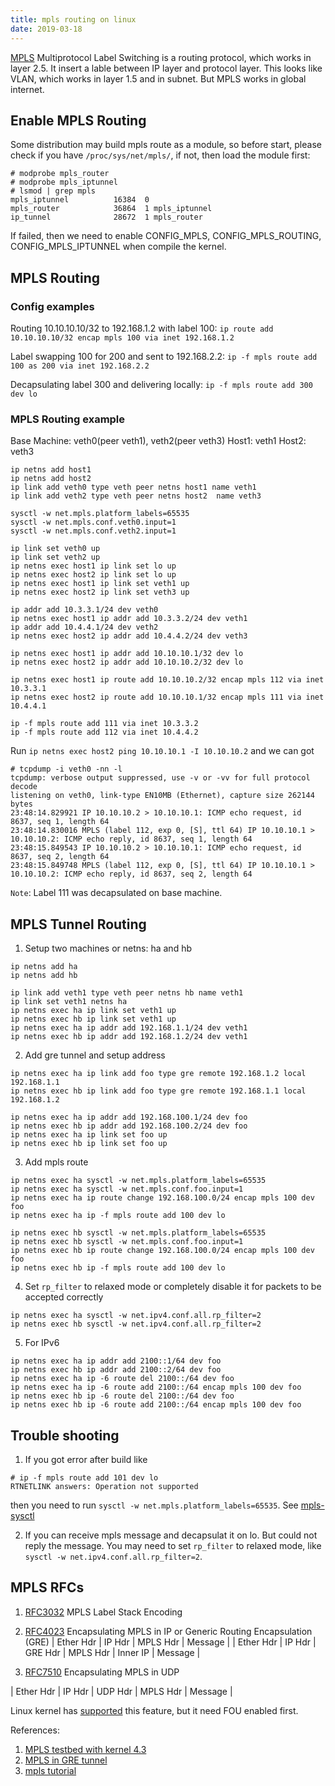 ```yaml
---
title: mpls routing on linux
date: 2019-03-18
---
```


[MPLS](https://en.wikipedia.org/wiki/Multiprotocol_Label_Switching)
Multiprotocol Label Switching is a routing protocol, which works in layer 2.5.
It insert a lable between IP layer and protocol layer. This looks like VLAN,
which works in layer 1.5 and in subnet. But MPLS works in global internet.

## Enable MPLS Routing

Some distribution may build mpls route as a module, so before start, please
check if you have `/proc/sys/net/mpls/`, if not, then load the module first:
```
# modprobe mpls_router
# modprobe mpls_iptunnel
# lsmod | grep mpls
mpls_iptunnel          16384  0
mpls_router            36864  1 mpls_iptunnel
ip_tunnel              28672  1 mpls_router

```

If failed, then we need to enable CONFIG_MPLS, CONFIG_MPLS_ROUTING,
CONFIG_MPLS_IPTUNNEL when compile the kernel. 

## MPLS Routing

### Config examples

Routing 10.10.10.10/32 to 192.168.1.2 with label 100:
`ip route add 10.10.10.10/32 encap mpls 100 via inet 192.168.1.2`

Label swapping 100 for 200 and sent to 192.168.2.2:
`ip -f mpls route add 100 as 200 via inet 192.168.2.2`

Decapsulating label 300 and delivering locally:
`ip -f mpls route add 300 dev lo`

### MPLS Routing example

Base Machine: veth0(peer veth1), veth2(peer veth3)
Host1: veth1
Host2: veth3

```
ip netns add host1
ip netns add host2
ip link add veth0 type veth peer netns host1 name veth1
ip link add veth2 type veth peer netns host2  name veth3

sysctl -w net.mpls.platform_labels=65535
sysctl -w net.mpls.conf.veth0.input=1
sysctl -w net.mpls.conf.veth2.input=1

ip link set veth0 up
ip link set veth2 up
ip netns exec host1 ip link set lo up
ip netns exec host2 ip link set lo up
ip netns exec host1 ip link set veth1 up
ip netns exec host2 ip link set veth3 up

ip addr add 10.3.3.1/24 dev veth0
ip netns exec host1 ip addr add 10.3.3.2/24 dev veth1
ip addr add 10.4.4.1/24 dev veth2
ip netns exec host2 ip addr add 10.4.4.2/24 dev veth3

ip netns exec host1 ip addr add 10.10.10.1/32 dev lo
ip netns exec host2 ip addr add 10.10.10.2/32 dev lo

ip netns exec host1 ip route add 10.10.10.2/32 encap mpls 112 via inet 10.3.3.1
ip netns exec host2 ip route add 10.10.10.1/32 encap mpls 111 via inet 10.4.4.1

ip -f mpls route add 111 via inet 10.3.3.2
ip -f mpls route add 112 via inet 10.4.4.2
```

Run `ip netns exec host2 ping 10.10.10.1 -I 10.10.10.2` and we can got
```
# tcpdump -i veth0 -nn -l
tcpdump: verbose output suppressed, use -v or -vv for full protocol decode
listening on veth0, link-type EN10MB (Ethernet), capture size 262144 bytes
23:48:14.829921 IP 10.10.10.2 > 10.10.10.1: ICMP echo request, id 8637, seq 1, length 64
23:48:14.830016 MPLS (label 112, exp 0, [S], ttl 64) IP 10.10.10.1 > 10.10.10.2: ICMP echo reply, id 8637, seq 1, length 64
23:48:15.849543 IP 10.10.10.2 > 10.10.10.1: ICMP echo request, id 8637, seq 2, length 64
23:48:15.849748 MPLS (label 112, exp 0, [S], ttl 64) IP 10.10.10.1 > 10.10.10.2: ICMP echo reply, id 8637, seq 2, length 64
```

`Note`: Label 111 was decapsulated on base machine.

## MPLS Tunnel Routing
1. Setup two machines or netns: ha and hb

```
ip netns add ha
ip netns add hb

ip link add veth1 type veth peer netns hb name veth1
ip link set veth1 netns ha
ip netns exec ha ip link set veth1 up
ip netns exec hb ip link set veth1 up
ip netns exec ha ip addr add 192.168.1.1/24 dev veth1
ip netns exec hb ip addr add 192.168.1.2/24 dev veth1
```

2. Add gre tunnel and setup address

```
ip netns exec ha ip link add foo type gre remote 192.168.1.2 local 192.168.1.1
ip netns exec hb ip link add foo type gre remote 192.168.1.1 local 192.168.1.2

ip netns exec ha ip addr add 192.168.100.1/24 dev foo
ip netns exec hb ip addr add 192.168.100.2/24 dev foo
ip netns exec ha ip link set foo up
ip netns exec hb ip link set foo up
```

3. Add mpls route

```
ip netns exec ha sysctl -w net.mpls.platform_labels=65535
ip netns exec ha sysctl -w net.mpls.conf.foo.input=1
ip netns exec ha ip route change 192.168.100.0/24 encap mpls 100 dev foo
ip netns exec ha ip -f mpls route add 100 dev lo

ip netns exec hb sysctl -w net.mpls.platform_labels=65535
ip netns exec hb sysctl -w net.mpls.conf.foo.input=1
ip netns exec hb ip route change 192.168.100.0/24 encap mpls 100 dev foo
ip netns exec hb ip -f mpls route add 100 dev lo
```

4. Set `rp_filter` to relaxed mode or completely disable it for packets to be accepted correctly

```
ip netns exec ha sysctl -w net.ipv4.conf.all.rp_filter=2
ip netns exec hb sysctl -w net.ipv4.conf.all.rp_filter=2
```

5. For IPv6

```
ip netns exec ha ip addr add 2100::1/64 dev foo
ip netns exec hb ip addr add 2100::2/64 dev foo
ip netns exec ha ip -6 route del 2100::/64 dev foo
ip netns exec ha ip -6 route add 2100::/64 encap mpls 100 dev foo
ip netns exec hb ip -6 route del 2100::/64 dev foo
ip netns exec hb ip -6 route add 2100::/64 encap mpls 100 dev foo
```

## Trouble shooting

1. If you got error after build like
```
# ip -f mpls route add 101 dev lo
RTNETLINK answers: Operation not supported
```
then you need to run `sysctl -w net.mpls.platform_labels=65535`. See
[mpls-sysctl](https://www.kernel.org/doc/Documentation/networking/mpls-sysctl.txt)

2. If you can receive mpls message and decapsulat it on lo. But could not reply
the message. You may need to set `rp_filter` to relaxed mode, like
`sysctl -w net.ipv4.conf.all.rp_filter=2`.

## MPLS RFCs

1. [RFC3032](https://tools.ietf.org/html/rfc3032) MPLS Label Stack Encoding

1. [RFC4023](https://tools.ietf.org/html/rfc4203) Encapsulating MPLS in IP or Generic Routing Encapsulation (GRE)
| Ether Hdr | IP Hdr | MPLS Hdr | Message |
| Ether Hdr | IP Hdr | GRE Hdr | MPLS Hdr | Inner IP | Message |

1. [RFC7510](https://tools.ietf.org/html/rfc7510) Encapsulating MPLS in UDP

| Ether Hdr | IP Hdr | UDP Hdr | MPLS Hdr | Message |

Linux kernel has [supported](https://www.spinics.net/lists/netdev/msg385392.html) this feature, but it need FOU enabled first.


References:

1. [MPLS testbed with kernel 4.3](http://www.samrussell.nz/2015/12/mpls-testbed-on-ubuntu-linux-with.html)
1. [MPLS in GRE tunnel](https://jsteward.moe/mpls-in-gre-tunnel-linux.html)
1. [mpls tutorial](https://www.netdevconf.org/1.1/proceedings/slides/prabhu-mpls-tutorial.pdf)

